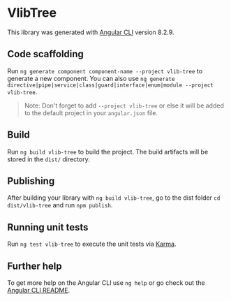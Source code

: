 # VlibTree

This library was generated with [Angular CLI](https://github.com/angular/angular-cli) version 8.2.9.

## Code scaffolding

Run `ng generate component component-name --project vlib-tree` to generate a new component. You can also use `ng generate directive|pipe|service|class|guard|interface|enum|module --project vlib-tree`.
> Note: Don't forget to add `--project vlib-tree` or else it will be added to the default project in your `angular.json` file. 

## Build

Run `ng build vlib-tree` to build the project. The build artifacts will be stored in the `dist/` directory.

## Publishing

After building your library with `ng build vlib-tree`, go to the dist folder `cd dist/vlib-tree` and run `npm publish`.

## Running unit tests

Run `ng test vlib-tree` to execute the unit tests via [Karma](https://karma-runner.github.io).

## Further help

To get more help on the Angular CLI use `ng help` or go check out the [Angular CLI README](https://github.com/angular/angular-cli/blob/master/README.md).
